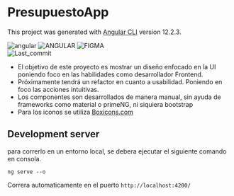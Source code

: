 # PresupuestoApp

This project was generated with [Angular CLI](https://github.com/angular/angular-cli) version 12.2.3.

<div align="left">
<img src="https://img.shields.io/badge/npm-CB3837?style=for-the-badge&logo=npm&logoColor=white" alt="angular">
<img src="https://img.shields.io/badge/Angular-DD0031?style=for-the-badge&logo=angular&logoColor=white" alt="ANGULAR">
<img src="https://img.shields.io/badge/Figma-F24E1E?style=for-the-badge&logo=figma&logoColor=white" alt="FIGMA">
</div>
<img src="https://img.shields.io/github/last-commit/GianLucaFinelli/presupuesto-app/master?color=%2335badb&logo=git&logoColor=git&style=for-the-badge" alt="Last_commit">

- El objetivo de este proyecto es mostrar un diseño enfocado en la UI poniendo foco en las habilidades como desarrollador Frontend. 
- Próximamente tendrá un refactor en cuanto a usabilidad. Poniendo en foco las acciones intuitivas.
- Los componentes son desarrollados de manera manual, sin ayuda de frameworks como material o primeNG, ni siquiera bootstrap
- Para los iconos se utiliza <a href="https://boxicons.com/">Boxicons.com</a>

## Development server

para correrlo en un entorno local, se debera ejecutar el siguiente comando en consola.

```
ng serve --o
```

 Correra automaticamente en el puerto `http://localhost:4200/`
